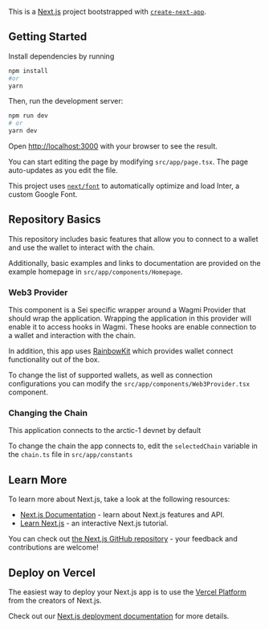 This is a [Next.js](https://nextjs.org/) project bootstrapped with [`create-next-app`](https://github.com/vercel/next.js/tree/canary/packages/create-next-app).

## Getting Started

Install dependencies by running
```bash
npm install
#or
yarn
```

Then, run the development server:

```bash
npm run dev
# or
yarn dev
```

Open [http://localhost:3000](http://localhost:3000) with your browser to see the result.

You can start editing the page by modifying `src/app/page.tsx`. The page auto-updates as you edit the file.

This project uses [`next/font`](https://nextjs.org/docs/basic-features/font-optimization) to automatically optimize and load Inter, a custom Google Font.

## Repository Basics
This repository includes basic features that allow you to connect to a wallet and use the wallet to interact with the chain.

Additionally, basic examples and links to documentation are provided on the example homepage in `src/app/components/Homepage`.

### Web3 Provider
This component is a Sei specific wrapper around a Wagmi Provider that should wrap the application. Wrapping the application in this provider will enable it to access hooks in Wagmi. These hooks are enable connection to a wallet and interaction with the chain.

In addition, this app uses [RainbowKit](https://www.rainbowkit.com/docs/wallet-button) which provides wallet connect functionality out of the box.

To change the list of supported wallets, as well as connection configurations you can modify the `src/app/components/Web3Provider.tsx` component.

### Changing the Chain
This application connects to the arctic-1 devnet by default

To change the chain the app connects to, edit the `selectedChain` variable in the `chain.ts` file in `src/app/constants`

## Learn More

To learn more about Next.js, take a look at the following resources:

- [Next.js Documentation](https://nextjs.org/docs) - learn about Next.js features and API.
- [Learn Next.js](https://nextjs.org/learn) - an interactive Next.js tutorial.

You can check out [the Next.js GitHub repository](https://github.com/vercel/next.js/) - your feedback and contributions are welcome!

## Deploy on Vercel

The easiest way to deploy your Next.js app is to use the [Vercel Platform](https://vercel.com/new?utm_medium=default-template&filter=next.js&utm_source=create-next-app&utm_campaign=create-next-app-readme) from the creators of Next.js.

Check out our [Next.js deployment documentation](https://nextjs.org/docs/deployment) for more details.
